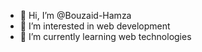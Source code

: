 - 👋 Hi, I’m @Bouzaid-Hamza
- 👀 I’m interested in web development
- 🌱 I’m currently learning web technologies

<!---
Bouzaid-Hamza/Bouzaid-Hamza is a ✨ special ✨ repository because its `README.md` (this file) appears on your GitHub profile.
You can click the Preview link to take a look at your changes.
--->
